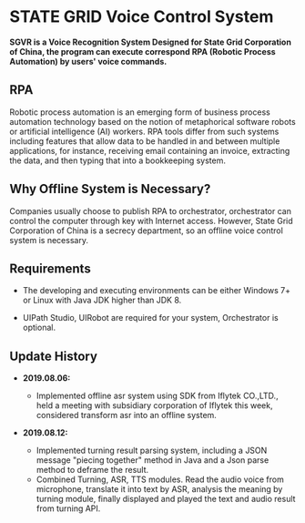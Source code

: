 # STATE GRID Voice Control System

**SGVR is a Voice Recognition System Designed for State Grid Corporation of China, the program can execute correspond RPA (Robotic Process Automation) by users' voice commands.**


## RPA
Robotic process automation is an emerging form of business process automation technology based on the notion of metaphorical software robots or artificial intelligence (AI) workers. RPA tools differ from such systems including features that allow data to be handled in and between multiple applications, for instance, receiving email containing an invoice, extracting the data, and then typing that into a bookkeeping system.

## Why Offline System is Necessary?
Companies usually choose to publish RPA to orchestrator, orchestrator can control the computer through key with Internet access. However, State Grid Corporation of China is a secrecy department, so an offline voice control system is necessary. 


## Requirements

 - The developing and executing environments can be either Windows 7+ or Linux with Java JDK higher than JDK 8. 

 - UIPath Studio, UIRobot are required for your system, Orchestrator is optional.

## Update History

 - **2019.08.06:** 
 	- Implemented offline asr system using SDK from Iflytek CO.,LTD., held a meeting with subsidiary corporation of Iflytek this week, considered transform asr into an offline system.

 - **2019.08.12:** 
 	- Implemented turning result parsing system, including a JSON message "piecing together" method in Java and a Json parse method to deframe the result. 
 	- Combined Turning, ASR, TTS modules. Read the audio voice from microphone, translate it into text by ASR, analysis the meaning by turning module, finally displayed and played the text and audio result from turning API.

